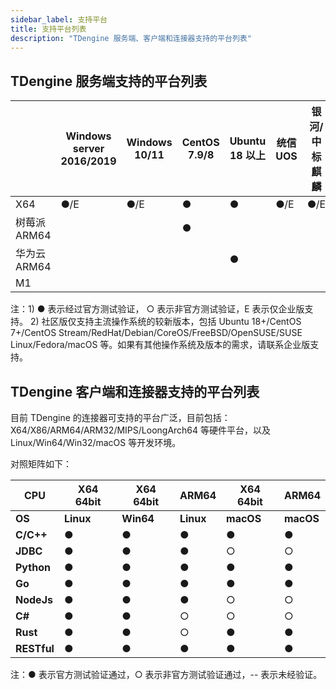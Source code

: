```yaml
---
sidebar_label: 支持平台
title: 支持平台列表
description: "TDengine 服务端、客户端和连接器支持的平台列表"
---
```


## TDengine 服务端支持的平台列表

|              | **Windows server 2016/2019** | **Windows 10/11** | **CentOS 7.9/8** | **Ubuntu 18 以上** | **统信 UOS** | **银河/中标麒麟** | **凝思 V60/V80** | **macOS** |
| ------------ | ---------------------------- | ----------------- | ---------------- | ------------------ | ------------ | ----------------- | ---------------- | --------- |
| X64          | ●/E                          | ●/E               | ●                | ●                  | ●/E          | ●/E               | ●/E              | ●         |
| 树莓派 ARM64 |                              |                   | ●                |                    |              |                   |                  |           |
| 华为云 ARM64 |                              |                   |                  | ●                  |              |                   |                  |           |
| M1           |                              |                   |                  |                    |              |                   |                  | ●         |

注：1) ● 表示经过官方测试验证， ○ 表示非官方测试验证，E 表示仅企业版支持。
   2) 社区版仅支持主流操作系统的较新版本，包括 Ubuntu 18+/CentOS 7+/CentOS Stream/RedHat/Debian/CoreOS/FreeBSD/OpenSUSE/SUSE Linux/Fedora/macOS 等。如果有其他操作系统及版本的需求，请联系企业版支持。

## TDengine 客户端和连接器支持的平台列表

目前 TDengine 的连接器可支持的平台广泛，目前包括：X64/X86/ARM64/ARM32/MIPS/LoongArch64 等硬件平台，以及 Linux/Win64/Win32/macOS 等开发环境。

对照矩阵如下：

| **CPU**     | **X64 64bit** | **X64 64bit** | **ARM64** | **X64 64bit** | **ARM64** |
| ----------- | ------------- | ------------- | --------- | ------------- | --------- |
| **OS**      | **Linux**     | **Win64**     | **Linux** | **macOS**     | **macOS** |
| **C/C++**   | ●             | ●             | ●         | ●             | ●         |
| **JDBC**    | ●             | ●             | ●         | ○             | ○         |
| **Python**  | ●             | ●             | ●         | ●             | ●         |
| **Go**      | ●             | ●             | ●         | ●             | ●         |
| **NodeJs**  | ●             | ●             | ●         | ○             | ○         |
| **C#**      | ●             | ●             | ○         | ○             | ○         |
| **Rust**    | ●             | ●             | ○         | ●             | ●         |
| **RESTful** | ●             | ●             | ●         | ●             | ●         |

注：● 表示官方测试验证通过，○ 表示非官方测试验证通过，-- 表示未经验证。
